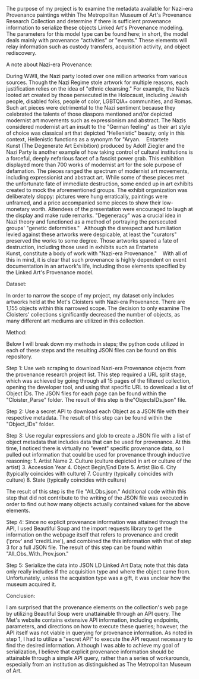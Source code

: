 The purpose of my project is to examine the metadata available for Nazi-era Provenance paintings within The Metropolitan Museum of Art's Provenance Research Collection and determine if there is sufficient provenance information to serialize these objects Linked Art's Provenance modeling. The parameters for this model type can be found here; in short, the model deals mainly with provenance "activities" or "events." These elements will relay information such as custody transfers, acquisition activity, and object rediscovery.

A note about Nazi-era Provenance: 

During WWII, the Nazi party looted over one million artworks from various sources. Though the Nazi Regime stole artwork for multiple reasons, each justification relies on the idea of "ethnic cleansing." For example, the Nazis looted art created by those persecuted in the Holocaust, including Jewish people, disabled folks, people of color, LGBTQIA+ communities, and Romas. Such art pieces were detrimental to the Nazi sentiment because they celebrated the talents of those diaspora mentioned and/or depicted modernist art movements such as expressionism and abstract. The Nazis considered modernist art an insult to the "German feeling" as their art style of choice was classical art that depicted "Hellenistic" beauty; only in this context, Hellenistic functions as a synonym for "Aryan. 
 
Entartete Kunst (The Degenerate Art Exhibition) produced by Adolf Ziegler and the Nazi Party is another example of how taking control of cultural institutions is a forceful, deeply nefarious facet of a fascist power grab. This exhibition displayed more than 700 works of modernist art for the sole purpose of defamation. The pieces ranged the spectrum of modernist art movements, including expressionist and abstract art. While some of these pieces met the unfortunate fate of immediate destruction, some ended up in art exhibits created to mock the aforementioned groups. The exhibit organization was deliberately sloppy: pictures were hung erratically, paintings were unframed, and a price accompanied some pieces to show their low-monetary worth. Attendees of the presentation were encouraged to laugh at the display and make rude remarks. "Degeneracy" was a crucial idea in Nazi theory and functioned as a method of portraying the persecuted groups' "genetic deformities."
 
Although the disrespect and humiliation levied against these artworks were despicable, at least the "curators" preserved the works to some degree. Those artworks spared a fate of destruction, including those used in exhibits such as Entartete Kunst, constitute a body of work with "Nazi-era Provenance." 
 
With all of this in mind, it is clear that such provenance is highly dependent on event documentation in an artwork's life, including those elements specified by the Linked Art's Provenance model. 


Dataset: 

In order to narrow the scope of my project, my dataset only includes artworks held at the Met's Cloisters with Nazi-era Provenance. There are 1,155 objects within this narrowed scope. The decision to only examine The Cloisters' collections significantly decreased the number of objects, as many different art mediums are utilized in this collection. 

Method: 
 
Below I will break down my methods in steps; the python code utilized in each of these steps and the resulting JSON files can be found on this repository.

Step 1: Use web scraping to download Nazi-era Provenance objects from the provenance research project list. This step required a URL split stage, which was achieved by going through all 15 pages of the filtered collection, opening the developer tool, and using that specific URL to download a list of Object IDs. The JSON files for each page can be found within the "Cloister_Parse" folder. The result of this step is the"ObjectsIDs.json" file.

Step 2: Use a secret API to download each Object as a JSON file with their respective metadata. The result of this step can be found within the "Object_IDs" folder. 

Step 3: Use regular expressions and glob to create a JSON file with a list of object metadata that includes data that can be used for provenance. At this time, I noticed there is virtually no "event" specific provenance data, so I pulled out information that could be used for provenance through inductive reasoning: 
	1. Artist Name
	2. Culture (culture depicted in art or culture of the artist)
	3. Accession Year
	4. Object Begin/End Date
	5. Artist Bio
	6. City (typically coincides with culture)
	7. Country (typically coincides with culture)
	8. State (typically coincides with culture)

The result of this step is the file "All_Obs.json." Additional code within this step that did not contribute to the writing of the JSON file was executed in order to find out how many objects actually contained values for the above elements. 

Step 4: Since no explicit provenance information was attained through the API, I used Beautiful Soup and the import requests library to get the information on the webpage itself that refers to provenance and credit ('prov' and 'creditLine'), and combined the this information with that of step 3 for a full JSON file. The result of this step can be found within "All_Obs_With_Prov.json."

Step 5:  Serialize the data into JSON LD Linked Art Data; note that this data only really includes if the acquisition type and where the object came from. Unfortunately, unless the acquistion type was a gift, it was unclear how the museum acquired it. 

Conclusion:

I am surprised that the provenance elements on the collection's web page by utilizing Beautiful Soup were unattainable through an API query. The Met's website contains extensive API information, including endpoints, parameters, and directions on how to execute these queries; however, the API itself was not viable in querying for provenance information. As noted in step 1, I had to utilize a "secret API" to execute the API request necessary to find the desired information. Although I was able to achieve my goal of serialization, I believe that explicit provenance information should be attainable through a simple API query, rather than a series of workarounds, especially from an institution as distinguished as The Metropolitan Museum of Art.
